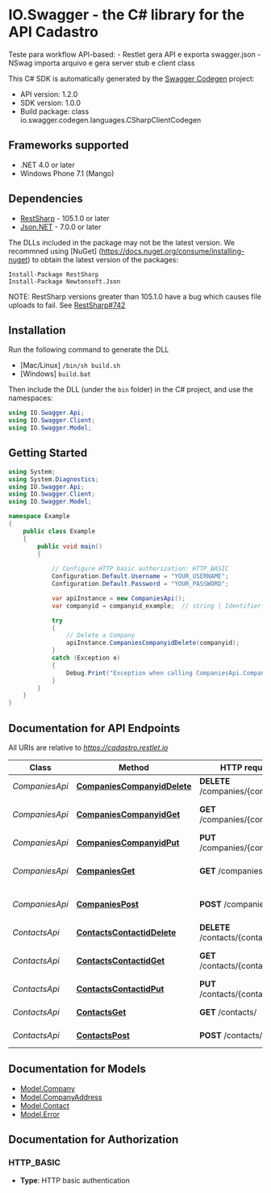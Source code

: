 # IO.Swagger - the C# library for the API Cadastro

Teste para workflow API-based:   - Restlet gera API e exporta swagger.json   - NSwag importa arquivo e gera server stub e client class    

This C# SDK is automatically generated by the [Swagger Codegen](https://github.com/swagger-api/swagger-codegen) project:

- API version: 1.2.0
- SDK version: 1.0.0
- Build package: class io.swagger.codegen.languages.CSharpClientCodegen

<a name="frameworks-supported"></a>
## Frameworks supported
- .NET 4.0 or later
- Windows Phone 7.1 (Mango)

<a name="dependencies"></a>
## Dependencies
- [RestSharp](https://www.nuget.org/packages/RestSharp) - 105.1.0 or later
- [Json.NET](https://www.nuget.org/packages/Newtonsoft.Json/) - 7.0.0 or later

The DLLs included in the package may not be the latest version. We recommned using [NuGet] (https://docs.nuget.org/consume/installing-nuget) to obtain the latest version of the packages:
```
Install-Package RestSharp
Install-Package Newtonsoft.Json
```

NOTE: RestSharp versions greater than 105.1.0 have a bug which causes file uploads to fail. See [RestSharp#742](https://github.com/restsharp/RestSharp/issues/742)

<a name="installation"></a>
## Installation
Run the following command to generate the DLL
- [Mac/Linux] `/bin/sh build.sh`
- [Windows] `build.bat`

Then include the DLL (under the `bin` folder) in the C# project, and use the namespaces:
```csharp
using IO.Swagger.Api;
using IO.Swagger.Client;
using IO.Swagger.Model;
```
<a name="getting-started"></a>
## Getting Started

```csharp
using System;
using System.Diagnostics;
using IO.Swagger.Api;
using IO.Swagger.Client;
using IO.Swagger.Model;

namespace Example
{
    public class Example
    {
        public void main()
        {
            
            // Configure HTTP basic authorization: HTTP_BASIC
            Configuration.Default.Username = "YOUR_USERNAME";
            Configuration.Default.Password = "YOUR_PASSWORD";

            var apiInstance = new CompaniesApi();
            var companyid = companyid_example;  // string | Identifier of the Company

            try
            {
                // Delete a Company
                apiInstance.CompaniesCompanyidDelete(companyid);
            }
            catch (Exception e)
            {
                Debug.Print("Exception when calling CompaniesApi.CompaniesCompanyidDelete: " + e.Message );
            }
        }
    }
}
```

<a name="documentation-for-api-endpoints"></a>
## Documentation for API Endpoints

All URIs are relative to *https://cadastro.restlet.io*

Class | Method | HTTP request | Description
------------ | ------------- | ------------- | -------------
*CompaniesApi* | [**CompaniesCompanyidDelete**](docs/CompaniesApi.md#companiescompanyiddelete) | **DELETE** /companies/{companyid} | Delete a Company
*CompaniesApi* | [**CompaniesCompanyidGet**](docs/CompaniesApi.md#companiescompanyidget) | **GET** /companies/{companyid} | Load an individual Company
*CompaniesApi* | [**CompaniesCompanyidPut**](docs/CompaniesApi.md#companiescompanyidput) | **PUT** /companies/{companyid} | Update a Company
*CompaniesApi* | [**CompaniesGet**](docs/CompaniesApi.md#companiesget) | **GET** /companies/ | Load the list of Companies
*CompaniesApi* | [**CompaniesPost**](docs/CompaniesApi.md#companiespost) | **POST** /companies/ | Create a new Company
*ContactsApi* | [**ContactsContactidDelete**](docs/ContactsApi.md#contactscontactiddelete) | **DELETE** /contacts/{contactid} | Delete a Contact
*ContactsApi* | [**ContactsContactidGet**](docs/ContactsApi.md#contactscontactidget) | **GET** /contacts/{contactid} | Load an individual Contact
*ContactsApi* | [**ContactsContactidPut**](docs/ContactsApi.md#contactscontactidput) | **PUT** /contacts/{contactid} | Update a Contact
*ContactsApi* | [**ContactsGet**](docs/ContactsApi.md#contactsget) | **GET** /contacts/ | Get the list of Contacts
*ContactsApi* | [**ContactsPost**](docs/ContactsApi.md#contactspost) | **POST** /contacts/ | Create a Contact


<a name="documentation-for-models"></a>
## Documentation for Models

 - [Model.Company](docs/Company.md)
 - [Model.CompanyAddress](docs/CompanyAddress.md)
 - [Model.Contact](docs/Contact.md)
 - [Model.Error](docs/Error.md)


<a name="documentation-for-authorization"></a>
## Documentation for Authorization

<a name="HTTP_BASIC"></a>
### HTTP_BASIC

- **Type**: HTTP basic authentication

